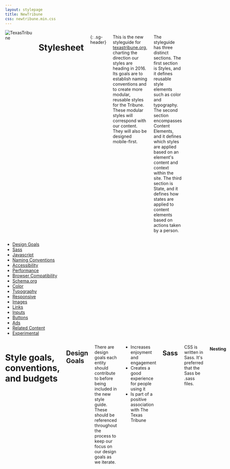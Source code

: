 ```yaml
---
layout: stylepage
title: NewTribune
css: newtribune.min.css
---
```


<!-- masthead -->
<div class="texastribune-page">
<script src="https://ajax.googleapis.com/ajax/libs/webfont/1.6.16/webfont.js"></script>
<script>
  WebFont.load({
    google: {
      families: ['Open Sans:400,700,400italic,700italic', 'PT Serif:400,700,400italic, 700italic']
    }
  });
</script>
<div class="masthead sixteen columns">
  <img class="logo" src="https://s3.amazonaws.com/static.texastribune.org/common/images/logo.jpg" title="TexasTribune">

Stylesheet
==========
{: .sg-header}

This is the new styleguide for [texastribune.org](http://www.texastribune.org), charting the direction our styles are heading in 2016. Its goals are to establish naming conventions and to create more modular, reusable styles for the Tribune. These modular styles will correspond with our content. They will also be designed mobile-first.

The styleguide has three distinct sections. The first section is Styles, and it defines reusable style elements such as color and typography. The second section encompasses Content Elements, and it defines which styles are applied based on an element's content and context within the site. The third section is State, and it defines how states are applied to content elements based on actions taken by a person.

</div><!-- end masthead -->

<div class="four columns"><div id='side-nav'><!-- side nav -->

* [Design Goals](#design-goals)
* [Sass](#sass)
* [Javascript](#javascript)
* [Naming Conventions](#naming-conventions)
* [Accessibility](#accessibility)
* [Performance](#performance)
* [Browser Compatibility](#browser-compatibility)
* [Schema.org](#schemaorg)
* [Color](#color)
* [Typography](#typography)
* [Responsive](#responsive)
* [Images](#images)
* [Links](#links)
* [Inputs](#inputs)
* [Buttons](#buttons)
* [Ads](#ads)
* [Related Content](#related-content)
* [Experimental](#experimental)

</div></div><!-- end side nav -->

<div class="twelve columns omega"><!-- main -->

# Style goals, conventions, and budgets

Design Goals
----------------

There are design goals each entity should contribute to before being included in the new style guide. These should be referenced throughout the process to keep our focus on our design goals as we iterate.

* Increases enjoyment and engagement
* Creates a good experience for people using it
* Is part of a positive association with The Texas Tribune

Sass
----

CSS is written in Sass. It's preferred that the Sass be .sass files.

#### Nesting

Sass should preferably be nested no more than three levels deep.

Javascript
----------

#### Third-party scripts

There are a few questions that should be asked and actions that should be taken before adding a new third-party script to the project.

* Know how much time a third-party script takes to load. This can be estimated by adding the script to the desired pages on our staging site and doing a WebPageTest there.

* Determine if the script can be loaded asynchronously. If it's possible, it should be set up to load async.

* Determine if a cache-header for the script can and should be set.


Naming Conventions
------------------

#### Variable Names

Variables are used for colors and fonts. Variables are used to promote ease of updating base color and font styles if they change. Color styles are defined in _colors.sass, and font styles are defined in _typography.sass.

Color variable names should always begin with $color. If the color or font name is more than one word, start with the more general word first. For example, for Tribune yellow, use $color-yellow-tribune, and for light blue, use $color-blue-light.

#### Naming Conventions

Classes following the [BEM naming convention](https://en.bem.info/method/naming-convention/) should be used in most cases. Ids should only be used in HTML as Javascript hooks.

The naming of classes should be done with the goal of creating modular entities to be reused and remixed throughout the site. There are no rules that always must be followed; however, this set of guidelines should be applicable to most situations. Things to keep in mind are also how easily searchable the classes and ids that you're using are, as well as if there are any potential clashes with current naming systems.

Naming will follow the BEM methodology. Modular entities can be blocks or elements. They can have modifiers that describe their appearance (made of style components) and behavior (states).

#### Base

Base styles are those applied generally with an element selector, a descendant selector, or a child selector.

#### Layout

Layout entities are the major elements included on a page, such as the header, main body area, and the footer.

#### Blocks

Blocks exist within the major layout sections.

#### Elements

Elements are entities that exist within a particular block, and not outside of that block. There should not be an element that exists within another element.

#### Modifiers

Modifiers are elements that indicate states or themes. These include such states as active, expanded, and collapsed.

Accessibility
-------------

#### Alt text

Use alt text to provide function, and not to provide content.

#### Navigation

It should be possible to tab through navigation.

Performance
-----------

Browser Compatibility
---------------------

All styles should be tested in IE9+, Firefox, Safari, and Chrome. They should be tested at mobile, tablet, and desktop widths.

Schema.org
----------

#### Articles
Articles should be tagged with Schema.org item properties. These properties should be included after an HTML element's classes. An article should have an itemprop of 'articleBody'. Headlines should be given an itemprop of 'headline'. Lead art should be given the itemprop of 'associatedMedia'. Bylines' authors should have the itemprops of 'author' and 'creator.'  

# Style Elements

Color
-----

Color should not be relied on to indicate something. Color enhances our content.

#### Yellows

<div class="swatch three columns column">
  <div class="colorfield" style="background: #ffc200;"></div>
  <span class="label">Tribune Yellow<br/>$color-yellow-tribune<br/>#ffc200</span>
</div>
<div class="swatch three columns column">
  <div class="colorfield" style="background: #ffb900;"></div>
  <span class="label">Dark Yellow<br/>$color-yellow-dark<br/>#ffb900</span>
</div>

<div style="clear: both;"></div>

#### Teal and Blue

Use $color-blue-light for in-story hyperlinks, and as an icon background color.

$color-teal-gray should be used on all linked words, including names in bylines. 

<div class="swatch three columns column">
  <div class="colorfield" style="background: #a1d2df;"></div>
  <span class="label">Light Blue<br/>$color-blue-light<br/>#a1d2df</span>
</div>
<div class="swatch three columns column">
  <div class="colorfield" style="background: #539bae;"></div>
  <span class="label">Gray Teal<br/>$color-teal-gray<br/>#539bae</span>
</div>

<div style="clear: both;"></div>

#### Grayscale

The grayscale includes pure black, pure white, and four shades of gray in between. You should not need to use a monochrome color outside of these options.

<div class="swatch three columns column">
  <div class="colorfield" style="background: #222222;"></div>
  <span class="label">Black<br/>$color-black-pure<br/>#222222</span>
</div>
<div class="swatch three columns column">
  <div class="colorfield" style="background: #4a4a4a;"></div>
  <span class="label">Dark Gray<br/>$color-gray-dark<br/>#4a4a4a</span>
</div>
<div class="swatch three columns column">
  <div class="colorfield" style="background: #797979;"></div>
  <span class="label">Medium Gray<br/>$color-gray-medium<br/>#797979</span>
</div>
<div class="swatch three columns column">
  <div class="colorfield" style="background: #D0D0D0;"></div>
  <span class="label">Light Gray<br/>$color-gray-light<br/>#D0D0D0</span>
</div>
<div class="swatch three columns column">
  <div class="colorfield" style="background: #F3F3F3;"></div>
  <span class="label">Off White<br/>$color-white-off<br/>#F3F3F3</span>
</div>
<div class="swatch three columns column">
  <div class="colorfield" style="background: #FFFFFF;"></div>
  <span class="label">Pure White<br/>$color-white-pure<br/>#FFFFFF</span>
</div>

<div style="clear: both;"></div>

#### Backgrounds

##### Use of Yellows on Backgrounds

Yellow elements sitting on a $color-white-pure background should be in $color-yellow-tribune. Yellow elements sitting on $color-white-off should be in $color-yellow-dark.

Typography
----------

#### Fonts

The new official fonts for The Texas Tribune website are PT Serif and Open Sans.

##### Loading &amp; Performance

Fonts will be loaded from [Google Fonts](https://www.google.com/fonts/) using [Web Font Loader](https://github.com/typekit/webfontloader). Please keep load time and use cases in mind when diversifying your font-weight choices.

##### Sans-serif

Open Sans is a sans serif font that comes in five weights. Similarly, only "regular" and "bold" will be used on Tribune proper. However, for this font pairing, the Interactive Data & Visuals Team is encouraged to use more than just the two main weights designated to the Tribune site. 

##### Serif

 PT Serif is a serif font that comes in three weights. Only "regular" and "bold" will be used on Tribune proper.

#### Font Size Sass

A root font size, defined in settings, sets the absolute font size. This base font size should be set in px on the root html element. Root font size differs based on the device width, and changes at tablet (799px) and mobile (520px). Root font size determines the absolute size of typography elements while keeping their relative sizing consistent.

```sass
$font-root: 18px
$font-root-tablet: 16px
$font-root-mobile: 14px
```

There will likely be a base serif and a base sans-serif font. These are yet to be determined.

We then have different sizes that are relative to this root font size. There are two smaller sizes and three larger sizes. These are sized in rems, to make their sizes relative to the root px size. If every font size should be larger, an update can be made to the $font-root settings. If only one font size should be larger, then an update can be made to that specific relative setting.

```sass
$font-xxl: 2.4rem
$font-xl: 2rem
$font-l: 1.8rem
$font-m: 1.5rem
$font-s: 1.2rem
$font-xs: 1rem
```

The classes for these sizes are ".font-xs", ".font-s", ".font-m", ".font-l", ".font-xl", and ".font-xxl".

This is meant to roughly begin establishing a system to follow; the system and these sizes may be adjusted as we decide on what fonts we are using moving forward. This system was inspired in part by [our news apps typography styles](http://apps.texastribune.org/styles/#typography) to keep cohesion where it makes sense between the two sets of styles.

#### Headers

Header tags should be used on each page in the correct order to provide meaning and structure to the page with their use.

Each header is given a font-size. The headers are designed such that you should not find yourself adjusting the size of the headers further within your CSS. If you change the header size, this is likely a sign that you should adjust which header you're using either to be one header up or one header down, depending on if you're making the header smaller or larger.

##### H1

H1 headers are set to a font-size of $font-xxl.

##### H2

H2 headers are set to a font-size of $font-l.

##### H3

H3 headers are set to a font-size of $font-m.

##### H4

H4 headers are set to a font-size of $font-s.

# Content Elements

#### Headlines

Headlines are elements that exist inside story blocks. Article headlines will use an h1 header. They will have a class of .story_headline. Headlines are rendered in PT Serif.

#### Bylines

Bylines are elements that exist within story blocks. They should use the class .story_byline. The times in bylines should use the HTML time tag.

#### Paragraphs

Paragraph entities are given base font sizes and styles. Paragraphs are rendered in PT Serif.

<p class="font-xs">This is an example paragraph.</p>

#### Icons

Icons fall into two categories, decorative and functional.

##### Decorative

Decorative icons act as a signposts and live near the content that they describe.

##### Functional

Functional icons tend to be action-oriented or link to other content.

Some functional icons can also be considered buttons. These buttons should always have a background color of $color-blue-light and a color of $color-white-pure. If the icon is a corporate logo, use the official color specified in their brand guidelines for the background color. The icon should be 55 percent of the size of its background color and visually centered within this space. This is based on either height or width (whichever is larger). To obtain this measurement, multiply the largest button dimension H or W by 0.55 - the outcome is the size of the icon’s H or W respectively. 

##### Font

For icons, we'll likely use Font Awesome, which is what we currently use.

We'll follow the PRO method outlined on [this page](http://fortawesome.github.io/Font-Awesome/get-started/) in the Font Awesome documentation. We'll include the font-awesome directory inside the Sass for the Tribune project. Only icons currently used in the project will be precompiled; comment out any unused icons so they aren't included in the CSS, and then uncomment icons as they're included in the project.

##### Documents
For visual representations of documents, including PDFs, we'll use the Font Awesome [file-text-o icon](http://fortawesome.github.io/Font-Awesome/icon/file-text-o/).

Responsive
----------

#### Media Queries

We'll use [Sass MQ](https://github.com/sass-mq/sass-mq) to organize our media queries in a clear, readable manner.

#### Grid

How to approach using a responsive grid framework is still undecided.

Images
------

A vector-heavy image does better as a .png while a photo-heavy image does better as a .jpg. .gifs should always be set aside for animated images. Art should try to keep all images under 700? KB.  

#### Lead art

Lead art is an element inside of a story block. It uses the figure html tag and has a class of .story_leadart. It should have a figcaption that contains a caption and credit. Alt should be set to "" to instruct a screen reader to skip, as its purpose is decorative.

Video
-----

Videos should have captions.

Links
-----

Links are a base style element. To be more accessible, links should not be signified only by the use of color. Links should not unexpectedly open a new window.

<a href="#">Click me, I go nowhere</a>

Inputs
------

Inputs with buttons should be attached to one another (i.e. search and email signups).

#### Newsletter signups

Newsletter signups are considered blocks, as they should be able to be reused on any place around the site. There may be times when newsletter signups are also elements; for example, there may be specific styles that apply to newsletter signups that appear inside of a story block. The class to use for newsletter signups is `.signup`.

If a newsletter signup appears inside of a story block, it will also include the class `.story_signup`.

Buttons
-------

Buttons are module elements.

Ads
---

We have an [ad styleguide](http://adstyles.herokuapp.com/) that encompasses ad units, ad sizes, and ad targeting. This styleguide defines which style elements should be applied to these ads.

Advertisements should always have a surrounding padding of 10px in $color-white-off plus a 1px border of $color-gray-light.

The top leaderboard (728x90) ad is the exception, in that it's not completely surrounded by this border, but is still segregated inside the same background color and contains a border on the side facing the site.

Ads should be centered within the story content.

Informational Block
-------------------

Info text blocks contain ?ems of padding and sit on $color-white-off and should have a distinct and descriptive header. Examples of informational blocks include our comment policy and disclosures.

Related Content
---------------

There will be a few related content blocks.

# States of Content

Expanded
--------

The icon that should be used to communicate the ability to switch an element to an expanded state displaying more content is the [fa-plus-square](http://fortawesome.github.io/Font-Awesome/icon/plus-square/).

Collapsed
---------

The icon that should be used to communicate the ability to switch an element to a collapsed state obscuring content is the [fa-minus-square](http://fortawesome.github.io/Font-Awesome/icon/minus-square/).

# Experimental

This includes classes and information on elements that represent what we're trying out, looking into next, and currently testing and iterating upon.

#### Read more

This is a block entity that can be reused in many different contexts. The class to use for this is `.readmore`.

```html
<a href="#" class="readmore">Read More</a>
```

#### Related Content Link

This is an element of the story block, since it's an inline related content element. The class to use for this is `.story_related--link`. If a related link exists outside of a story, then it would just have a class of `.related--link`.

```html
<ul class="story_relatedlink">
  <li></li>
  <li></li>
  <li></li>
</ul>
```

#### Related Media

This related image is an element of the story block. If a related image exists outside of a story, then it would just have a class of `.related--image`, since related content that can be added to other blocks would be its own block.

.story_relatedimage

```html
<figure class="story_relatedimage" itemprop="associatedMedia">
  <figcaption></figcaption>
</figure>
```

.story_relatedvideo

```html
<div class="video story_relatedvideo" itemprop="associatedMedia">
  <div class="youtube">
    <iframe>
  </div>
</div>
```

#### Story Quotes

These quotes exist as elements that must be found within a story block. They are considered quote elements within story blocks, with a modifier of pull.

.story_quote--pull

```html
<p class="story_quote--pull"></p>
```


#### Story subheaders
For subheaders, use a header class for the size of header you want, such as `.header--l`. Subheaders should not be h1 and should be either size l or size m. Headers are their own blocks and are not elements of the story block.

</div><!-- end main -->
</div>
